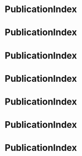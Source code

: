 # PublicationIndex
# PublicationIndex
# PublicationIndex
# PublicationIndex
# PublicationIndex
# PublicationIndex
# PublicationIndex
